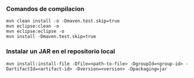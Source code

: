 ### Comandos de compilacion

```
mvn clean install -o -Dmaven.test.skip=true
mvn eclipse:clean -o
mvn eclipse:eclipse -o
mvn install -Dmaven.test.skip=true
```

### Instalar un JAR en el repositorio local

```
mvn install:install-file -Dfile=<path-to-file> -DgroupId=<group-id> -DartifactId=<artifact-id> -Dversion=<version> -Dpackaging=jar
```
